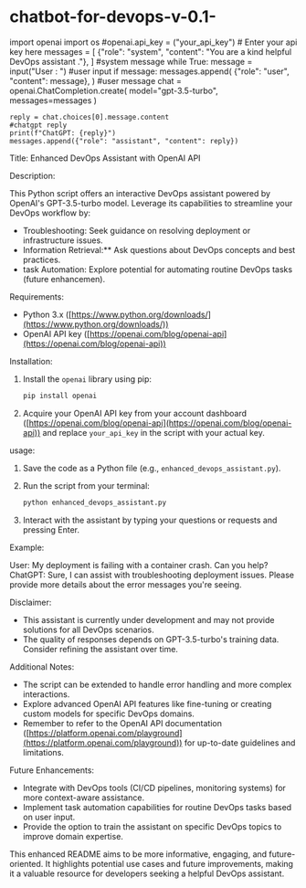 # chatbot-for-devops-v-0.1-
import openai
import os
#openai.api_key = ("your_api_key")                                                   # Enter your api key here
messages = [
    {"role": "system", "content": "You are a kind helpful DevOps assistant ."},
]                                                                                   #system message
while True:
    message = input("User : ")                                                      #user input
    if message:
        messages.append(
            {"role": "user", "content": message},
        )                                                                           #user message
        chat = openai.ChatCompletion.create(
            model="gpt-3.5-turbo", messages=messages
        )
    
    reply = chat.choices[0].message.content                                        #chatgpt reply
    print(f"ChatGPT: {reply}")
    messages.append({"role": "assistant", "content": reply})

Title: Enhanced DevOps Assistant with OpenAI API

Description:

This Python script offers an interactive DevOps assistant powered by OpenAI's GPT-3.5-turbo model. Leverage its capabilities to streamline your DevOps workflow by:

- Troubleshooting: Seek guidance on resolving deployment or infrastructure issues.
- Information Retrieval:** Ask questions about DevOps concepts and best practices.
- task Automation: Explore potential for automating routine DevOps tasks (future enhancemen).

Requirements:

- Python 3.x ([https://www.python.org/downloads/](https://www.python.org/downloads/))
- OpenAI API key ([https://openai.com/blog/openai-api](https://openai.com/blog/openai-api))

Installation:

1. Install the `openai` library using pip:

   ```bash
   pip install openai
   ```

2. Acquire your OpenAI API key from your account dashboard ([https://openai.com/blog/openai-api](https://openai.com/blog/openai-api)) and replace `your_api_key` in the script with your actual key.

usage:

1. Save the code as a Python file (e.g., `enhanced_devops_assistant.py`).
2. Run the script from your terminal:

   ```bash
   python enhanced_devops_assistant.py
   ```

3. Interact with the assistant by typing your questions or requests and pressing Enter.

Example:

User: My deployment is failing with a container crash. Can you help?
ChatGPT: Sure, I can assist with troubleshooting deployment issues. Please provide more details about the error messages you're seeing.


Disclaimer:

- This assistant is currently under development and may not provide solutions for all DevOps scenarios.
- The quality of responses depends on GPT-3.5-turbo's training data. Consider refining the assistant over time.

Additional Notes:
- The script can be extended to handle error handling and more complex interactions.
- Explore advanced OpenAI API features like fine-tuning or creating custom models for specific DevOps domains.
- Remember to refer to the OpenAI API documentation ([https://platform.openai.com/playground](https://platform.openai.com/playground)) for up-to-date guidelines and limitations.

Future Enhancements:

- Integrate with DevOps tools (CI/CD pipelines, monitoring systems) for more context-aware assistance.
- Implement task automation capabilities for routine DevOps tasks based on user input.
- Provide the option to train the assistant on specific DevOps topics to improve domain expertise.

This enhanced README aims to be more informative, engaging, and future-oriented. It highlights potential use cases and future improvements, making it a valuable resource for developers seeking a helpful DevOps assistant.
